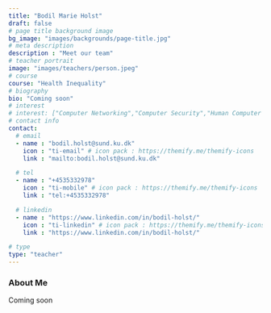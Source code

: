 ```yaml
---
title: "Bodil Marie Holst"
draft: false
# page title background image
bg_image: "images/backgrounds/page-title.jpg"
# meta description
description : "Meet our team"
# teacher portrait
image: "images/teachers/person.jpeg"
# course
course: "Health Inequality"
# biography
bio: "Coming soon"
# interest
# interest: ["Computer Networking","Computer Security","Human Computer Interfacing"]
# contact info
contact:
  # email
  - name : "bodil.holst@sund.ku.dk"
    icon : "ti-email" # icon pack : https://themify.me/themify-icons
    link : "mailto:bodil.holst@sund.ku.dk"

  # tel
  - name : "+4535332978"
    icon : "ti-mobile" # icon pack : https://themify.me/themify-icons
    link : "tel:+4535332978"

  # linkedin
  - name : "https://www.linkedin.com/in/bodil-holst/"
    icon : "ti-linkedin" # icon pack : https://themify.me/themify-icons
    link : "https://www.linkedin.com/in/bodil-holst/"

# type
type: "teacher"
---
```


### About Me

Coming soon